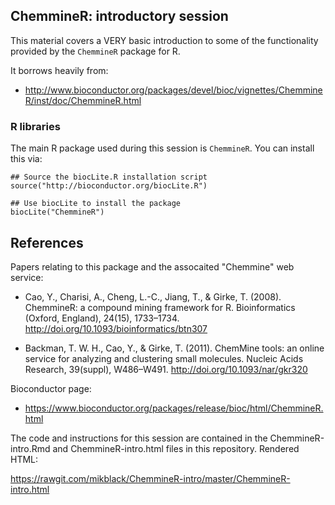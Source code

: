 ## ChemmineR: introductory session

This material covers a VERY basic introduction to some of the functionality provided by the `ChemmineR` package for R.

It borrows heavily from: 

 - http://www.bioconductor.org/packages/devel/bioc/vignettes/ChemmineR/inst/doc/ChemmineR.html

### R libraries

The main R package used during this session is `ChemmineR`.  You can install this via:

```{r eval=FALSE}
## Source the biocLite.R installation script
source("http://bioconductor.org/biocLite.R") 

## Use biocLite to install the package
biocLite("ChemmineR") 
```

## References

Papers relating to this package and the assocaited "Chemmine" web service:

 - Cao, Y., Charisi, A., Cheng, L.-C., Jiang, T., & Girke, T. (2008). ChemmineR: a compound mining framework for R. Bioinformatics (Oxford, England), 24(15), 1733–1734. http://doi.org/10.1093/bioinformatics/btn307

 - Backman, T. W. H., Cao, Y., & Girke, T. (2011). ChemMine tools: an online service for analyzing and clustering small molecules. Nucleic Acids Research, 39(suppl), W486–W491. http://doi.org/10.1093/nar/gkr320

Bioconductor page:

 - https://www.bioconductor.org/packages/release/bioc/html/ChemmineR.html

The code and instructions for this session are contained in the ChemmineR-intro.Rmd and ChemmineR-intro.html files in this repository. Rendered HTML:

https://rawgit.com/mikblack/ChemmineR-intro/master/ChemmineR-intro.html
